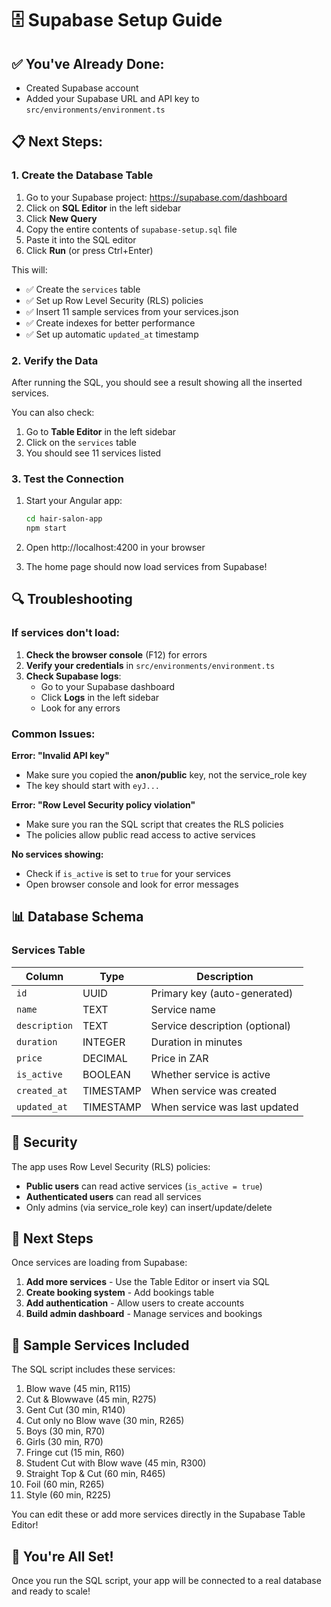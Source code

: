 # 🗄️ Supabase Setup Guide

## ✅ You've Already Done:
- Created Supabase account
- Added your Supabase URL and API key to `src/environments/environment.ts`

## 📋 Next Steps:

### 1. Create the Database Table

1. Go to your Supabase project: https://supabase.com/dashboard
2. Click on **SQL Editor** in the left sidebar
3. Click **New Query**
4. Copy the entire contents of `supabase-setup.sql` file
5. Paste it into the SQL editor
6. Click **Run** (or press Ctrl+Enter)

This will:
- ✅ Create the `services` table
- ✅ Set up Row Level Security (RLS) policies
- ✅ Insert 11 sample services from your services.json
- ✅ Create indexes for better performance
- ✅ Set up automatic `updated_at` timestamp

### 2. Verify the Data

After running the SQL, you should see a result showing all the inserted services.

You can also check:
1. Go to **Table Editor** in the left sidebar
2. Click on the `services` table
3. You should see 11 services listed

### 3. Test the Connection

1. Start your Angular app:
   ```bash
   cd hair-salon-app
   npm start
   ```

2. Open http://localhost:4200 in your browser

3. The home page should now load services from Supabase!

## 🔍 Troubleshooting

### If services don't load:

1. **Check the browser console** (F12) for errors
2. **Verify your credentials** in `src/environments/environment.ts`
3. **Check Supabase logs**:
   - Go to your Supabase dashboard
   - Click **Logs** in the left sidebar
   - Look for any errors

### Common Issues:

**Error: "Invalid API key"**
- Make sure you copied the **anon/public** key, not the service_role key
- The key should start with `eyJ...`

**Error: "Row Level Security policy violation"**
- Make sure you ran the SQL script that creates the RLS policies
- The policies allow public read access to active services

**No services showing:**
- Check if `is_active` is set to `true` for your services
- Open browser console and look for error messages

## 📊 Database Schema

### Services Table

| Column | Type | Description |
|--------|------|-------------|
| `id` | UUID | Primary key (auto-generated) |
| `name` | TEXT | Service name |
| `description` | TEXT | Service description (optional) |
| `duration` | INTEGER | Duration in minutes |
| `price` | DECIMAL | Price in ZAR |
| `is_active` | BOOLEAN | Whether service is active |
| `created_at` | TIMESTAMP | When service was created |
| `updated_at` | TIMESTAMP | When service was last updated |

## 🔐 Security

The app uses Row Level Security (RLS) policies:

- **Public users** can read active services (`is_active = true`)
- **Authenticated users** can read all services
- Only admins (via service_role key) can insert/update/delete

## 🚀 Next Steps

Once services are loading from Supabase:

1. **Add more services** - Use the Table Editor or insert via SQL
2. **Create booking system** - Add bookings table
3. **Add authentication** - Allow users to create accounts
4. **Build admin dashboard** - Manage services and bookings

## 📝 Sample Services Included

The SQL script includes these services:
1. Blow wave (45 min, R115)
2. Cut & Blowwave (45 min, R275)
3. Gent Cut (30 min, R140)
4. Cut only no Blow wave (30 min, R265)
5. Boys (30 min, R70)
6. Girls (30 min, R70)
7. Fringe cut (15 min, R60)
8. Student Cut with Blow wave (45 min, R300)
9. Straight Top & Cut (60 min, R465)
10. Foil (60 min, R265)
11. Style (60 min, R225)

You can edit these or add more services directly in the Supabase Table Editor!

## 🎉 You're All Set!

Once you run the SQL script, your app will be connected to a real database and ready to scale!

